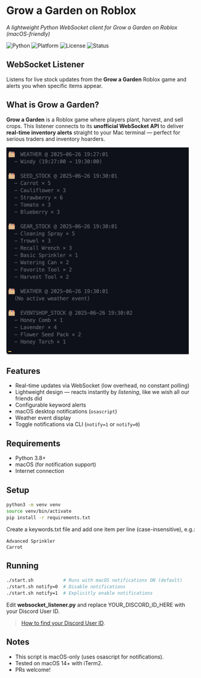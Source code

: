 # Grow a Garden on Roblox
_A lightweight Python WebSocket client for Grow a Garden on Roblox (macOS-friendly)_

![Python](https://img.shields.io/badge/Python-3.8%2B-blue.svg)
![Platform](https://img.shields.io/badge/Platform-macOS-lightgrey)
![License](https://img.shields.io/badge/License-MIT-green)
![Status](https://img.shields.io/badge/Status-Active-brightgreen)

## WebSocket Listener
Listens for live stock updates from the **Grow a Garden** Roblox game and alerts you when specific items appear.

## What is Grow a Garden?
**Grow a Garden** is a Roblox game where players plant, harvest, and sell crops. This listener connects to its **unofficial WebSocket API** to deliver **real-time inventory alerts** straight to your Mac terminal — perfect for serious traders and inventory hoarders.

![Grow a Garden WebSocket terminal screenshot](assets/websocket-output-demo.png)

## Features
- Real-time updates via WebSocket (low overhead, no constant polling)
- Lightweight design — reacts instantly by _listening_, like we wish all our friends did
- Configurable keyword alerts
- macOS desktop notifications (`osascript`)
- Weather event display
- Toggle notifications via CLI (`notify=1` or `notify=0`)

## Requirements
- Python 3.8+
- macOS (for notification support)
- Internet connection

## Setup
```bash
python3 -m venv venv
source venv/bin/activate
pip install -r requirements.txt
```

Create a keywords.txt file and add one item per line (case-insensitive), e.g.:
```
Advanced Sprinkler
Carrot
```

## Running
```bash
./start.sh           # Runs with macOS notifications ON (default)
./start.sh notify=0  # Disable notifications
./start.sh notify=1  # Explicitly enable notifications
```

Edit **websocket_listener.py** and replace YOUR_DISCORD_ID_HERE with your Discord User ID.

>  [How to find your Discord User ID](https://support.discord.com/hc/en-us/articles/206346498-Where-can-I-find-my-User-Server-Message-ID).

## Notes
- This script is macOS-only (uses osascript for notifications).
- Tested on macOS 14+ with iTerm2.
- PRs welcome!
